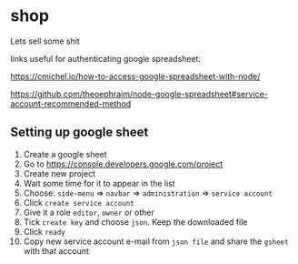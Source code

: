 # shop
Lets sell some shit

links useful for authenticating google spreadsheet:

https://cmichel.io/how-to-access-google-spreadsheet-with-node/

https://github.com/theoephraim/node-google-spreadsheet#service-account-recommended-method

## Setting up google sheet

1. Create  a google sheet
2. Go to https://console.developers.google.com/project
3. Create new project
4. Wait some time for it to appear in the list
5. Choose: `side-menu` => `navbar` => `administration` => `service account`
6. Click `create service account` 
7. Give it a role `editor`, `owner` or other
8. Tick `create key` and choose `json`. Keep the downloaded file
9. Click `ready`
10. Copy new service account e-mail from `json file` and share the `gsheet` with that account